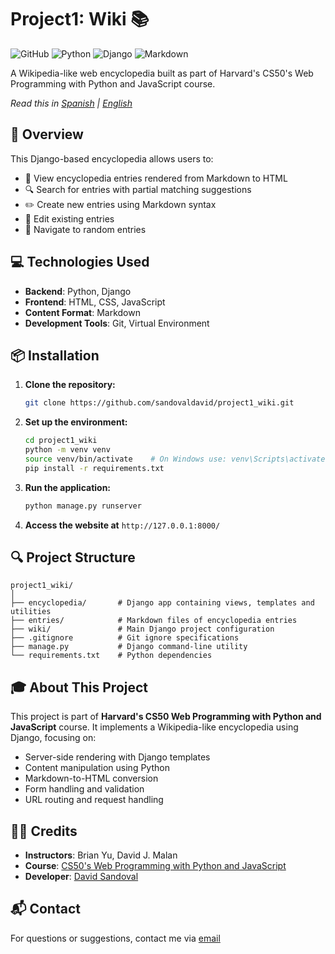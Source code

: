 # Project1: Wiki 📚

![GitHub](https://img.shields.io/github/license/sandovaldavid/project1_wiki)
![Python](https://img.shields.io/badge/Python-3.10-blue)
![Django](https://img.shields.io/badge/Django-5.1-green)
![Markdown](https://img.shields.io/badge/Markdown-5B5B5B)

A Wikipedia-like web encyclopedia built as part of Harvard's CS50's Web Programming with Python and JavaScript course.

*Read this in [Spanish](README_es.md) | [English](README_en.md)*

## 🚀 Overview

This Django-based encyclopedia allows users to:
- 📄 View encyclopedia entries rendered from Markdown to HTML
- 🔍 Search for entries with partial matching suggestions
- ✏️ Create new entries using Markdown syntax
- 📝 Edit existing entries
- 🎲 Navigate to random entries

## 💻 Technologies Used

- **Backend**: Python, Django
- **Frontend**: HTML, CSS, JavaScript
- **Content Format**: Markdown
- **Development Tools**: Git, Virtual Environment

## 📦 Installation

1. **Clone the repository:**
   ```bash
   git clone https://github.com/sandovaldavid/project1_wiki.git
   ```

2. **Set up the environment:**
   ```bash
   cd project1_wiki
   python -m venv venv
   source venv/bin/activate    # On Windows use: venv\Scripts\activate
   pip install -r requirements.txt
   ```

3. **Run the application:**
   ```bash
   python manage.py runserver
   ```

4. **Access the website at** `http://127.0.0.1:8000/`

## 🔍 Project Structure

```
project1_wiki/
│
├── encyclopedia/       # Django app containing views, templates and utilities
├── entries/            # Markdown files of encyclopedia entries
├── wiki/               # Main Django project configuration
├── .gitignore          # Git ignore specifications
├── manage.py           # Django command-line utility
└── requirements.txt    # Python dependencies
```

## 🎓 About This Project

This project is part of **Harvard's CS50 Web Programming with Python and JavaScript** course. It implements a Wikipedia-like encyclopedia using Django, focusing on:
- Server-side rendering with Django templates
- Content manipulation using Python
- Markdown-to-HTML conversion
- Form handling and validation
- URL routing and request handling

## 👨‍💻 Credits

- **Instructors**: Brian Yu, David J. Malan
- **Course**: [CS50's Web Programming with Python and JavaScript](https://cs50.harvard.edu/web/)
- **Developer**: [David Sandoval](https://github.com/sandovaldavid)

## 📬 Contact

For questions or suggestions, contact me via [email](mailto:xdevs@devprojects.tech)

